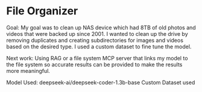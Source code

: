 # File Organizer 

Goal: My goal was to clean up NAS device which had 8TB of old photos and videos that were backed up since 2001. I wanted to clean up the drive by removing duplicates and creating subdirectories for images and videos based on the desired type. I used a custom dataset to fine tune the model. 

Next work: Using RAG or a file system MCP server that links my model to the file system so accurate results can be provided to make the results more meaningful.

Model Used: deepseek-ai/deepseek-coder-1.3b-base
Custom Dataset used